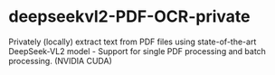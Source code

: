# deepseekvl2-PDF-OCR-private
Privately (locally) extract text from PDF files using state-of-the-art DeepSeek-VL2 model - Support for single PDF processing and batch processing. (NVIDIA CUDA)
